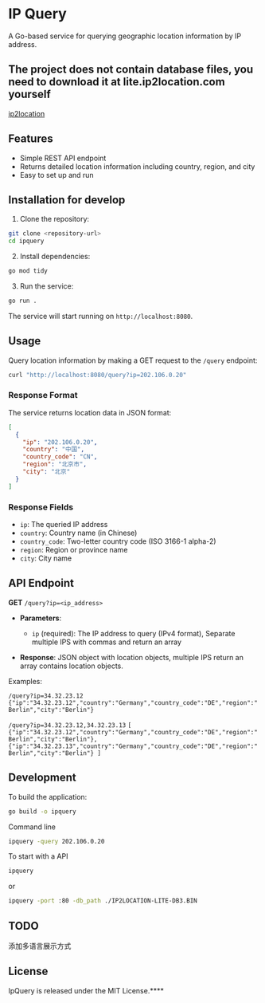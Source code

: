# IP Query

A Go-based service for querying geographic location information by IP address.

## The project does not contain database files, you need to download it at lite.ip2location.com yourself

[ip2location](https://lite.ip2location.com/database-download "IP2LOCATION-LITE-DB3.BIN download")

## Features

- Simple REST API endpoint
- Returns detailed location information including country, region, and city
- Easy to set up and run

## Installation for develop

1. Clone the repository:
```bash
git clone <repository-url>
cd ipquery
```

2. Install dependencies:
```bash
go mod tidy
```

3. Run the service:
```bash
go run .
```

The service will start running on `http://localhost:8080`.

## Usage

Query location information by making a GET request to the `/query` endpoint:

```bash
curl "http://localhost:8080/query?ip=202.106.0.20"
```

### Response Format

The service returns location data in JSON format:

```json
[
  {
    "ip": "202.106.0.20",
    "country": "中国",
    "country_code": "CN",
    "region": "北京市",
    "city": "北京"
  }
]
```

### Response Fields

- `ip`: The queried IP address
- `country`: Country name (in Chinese)
- `country_code`: Two-letter country code (ISO 3166-1 alpha-2)
- `region`: Region or province name
- `city`: City name

## API Endpoint

**GET** `/query?ip=<ip_address>`

- **Parameters**: 
  - `ip` (required): The IP address to query (IPv4 format), Separate multiple IPS with commas and return an array

- **Response**: JSON object with location objects, multiple IPS return an array contains location objects. 
  

Examples:



`/query?ip=34.32.23.12`
`
{"ip":"34.32.23.12","country":"Germany","country_code":"DE","region":"Berlin","city":"Berlin"}
`

`/query?ip=34.32.23.12,34.32.23.13`
`
[
  {"ip":"34.32.23.12","country":"Germany","country_code":"DE","region":"Berlin","city":"Berlin"},
  {"ip":"34.32.23.13","country":"Germany","country_code":"DE","region":"Berlin","city":"Berlin"}
]
`

## Development

To build the application:

```bash
go build -o ipquery
```

Command line

```bash
ipquery -query 202.106.0.20
```

To start with a API

```bash
ipquery
```
or
```bash
ipquery -port :80 -db_path ./IP2LOCATION-LITE-DB3.BIN
```

## TODO

添加多语言展示方式

## License

IpQuery is released under the MIT License.****